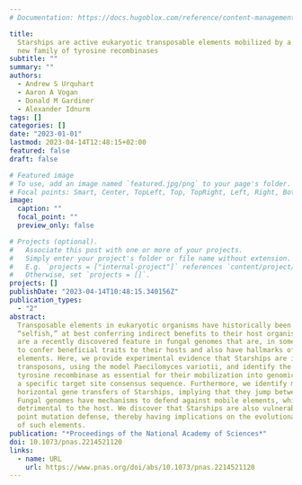 ```yaml
---
# Documentation: https://docs.hugoblox.com/reference/content-management/

title:
  Starships are active eukaryotic transposable elements mobilized by a
  new family of tyrosine recombinases
subtitle: ""
summary: ""
authors:
  - Andrew S Urquhart
  - Aaron A Vogan
  - Donald M Gardiner
  - Alexander Idnurm
tags: []
categories: []
date: "2023-01-01"
lastmod: 2023-04-14T12:48:15+02:00
featured: false
draft: false

# Featured image
# To use, add an image named `featured.jpg/png` to your page's folder.
# Focal points: Smart, Center, TopLeft, Top, TopRight, Left, Right, BottomLeft, Bottom, BottomRight.
image:
  caption: ""
  focal_point: ""
  preview_only: false

# Projects (optional).
#   Associate this post with one or more of your projects.
#   Simply enter your project's folder or file name without extension.
#   E.g. `projects = ["internal-project"]` references `content/project/deep-learning/index.md`.
#   Otherwise, set `projects = []`.
projects: []
publishDate: "2023-04-14T10:48:15.340156Z"
publication_types:
  - "2"
abstract:
  Transposable elements in eukaryotic organisms have historically been considered
  “selfish,” at best conferring indirect benefits to their host organisms. The Starships
  are a recently discovered feature in fungal genomes that are, in some cases, predicted
  to confer beneficial traits to their hosts and also have hallmarks of being transposable
  elements. Here, we provide experimental evidence that Starships are indeed autonomous
  transposons, using the model Paecilomyces variotii, and identify the HhpA “Captain”
  tyrosine recombinase as essential for their mobilization into genomic sites with
  a specific target site consensus sequence. Furthermore, we identify multiple recent
  horizontal gene transfers of Starships, implying that they jump between species.
  Fungal genomes have mechanisms to defend against mobile elements, which are frequently
  detrimental to the host. We discover that Starships are also vulnerable to repeat-induced
  point mutation defense, thereby having implications on the evolutionary stability
  of such elements.
publication: "*Proceedings of the National Academy of Sciences*"
doi: 10.1073/pnas.2214521120
links:
  - name: URL
    url: https://www.pnas.org/doi/abs/10.1073/pnas.2214521120
---
```

